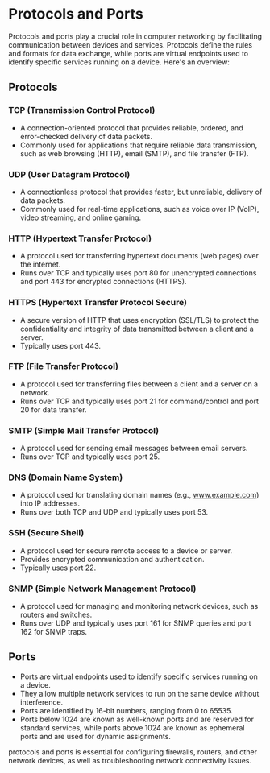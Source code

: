 # Protocols and Ports 

Protocols and ports play a crucial role in computer networking by facilitating communication between devices and services. Protocols define the rules and formats for data exchange, while ports are virtual endpoints used to identify specific services running on a device. Here's an overview:

## Protocols

### TCP (Transmission Control Protocol)
- A connection-oriented protocol that provides reliable, ordered, and error-checked delivery of data packets.
- Commonly used for applications that require reliable data transmission, such as web browsing (HTTP), email (SMTP), and file transfer (FTP).

### UDP (User Datagram Protocol)
- A connectionless protocol that provides faster, but unreliable, delivery of data packets.
- Commonly used for real-time applications, such as voice over IP (VoIP), video streaming, and online gaming.

### HTTP (Hypertext Transfer Protocol)
- A protocol used for transferring hypertext documents (web pages) over the internet.
- Runs over TCP and typically uses port 80 for unencrypted connections and port 443 for encrypted connections (HTTPS).

### HTTPS (Hypertext Transfer Protocol Secure)
- A secure version of HTTP that uses encryption (SSL/TLS) to protect the confidentiality and integrity of data transmitted between a client and a server.
- Typically uses port 443.

### FTP (File Transfer Protocol)
- A protocol used for transferring files between a client and a server on a network.
- Runs over TCP and typically uses port 21 for command/control and port 20 for data transfer.

### SMTP (Simple Mail Transfer Protocol)
- A protocol used for sending email messages between email servers.
- Runs over TCP and typically uses port 25.

### DNS (Domain Name System)
- A protocol used for translating domain names (e.g., www.example.com) into IP addresses.
- Runs over both TCP and UDP and typically uses port 53.

### SSH (Secure Shell)
- A protocol used for secure remote access to a device or server.
- Provides encrypted communication and authentication.
- Typically uses port 22.

### SNMP (Simple Network Management Protocol)
- A protocol used for managing and monitoring network devices, such as routers and switches.
- Runs over UDP and typically uses port 161 for SNMP queries and port 162 for SNMP traps.

## Ports

- Ports are virtual endpoints used to identify specific services running on a device.
- They allow multiple network services to run on the same device without interference.
- Ports are identified by 16-bit numbers, ranging from 0 to 65535.
- Ports below 1024 are known as well-known ports and are reserved for standard services, while ports above 1024 are known as ephemeral ports and are used for dynamic assignments.

protocols and ports is essential for configuring firewalls, routers, and other network devices, as well as troubleshooting network connectivity issues.